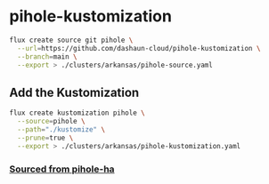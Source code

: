 # pihole-kustomization

```bash
flux create source git pihole \
  --url=https://github.com/dashaun-cloud/pihole-kustomization \
  --branch=main \
  --export > ./clusters/arkansas/pihole-source.yaml
```

## Add the Kustomization

```bash
flux create kustomization pihole \
  --source=pihole \
  --path="./kustomize" \
  --prune=true \
  --export > ./clusters/arkansas/pihole-kustomization.yaml
```

### [Sourced from pihole-ha](https://github.com/abarruda/pihole-ha)